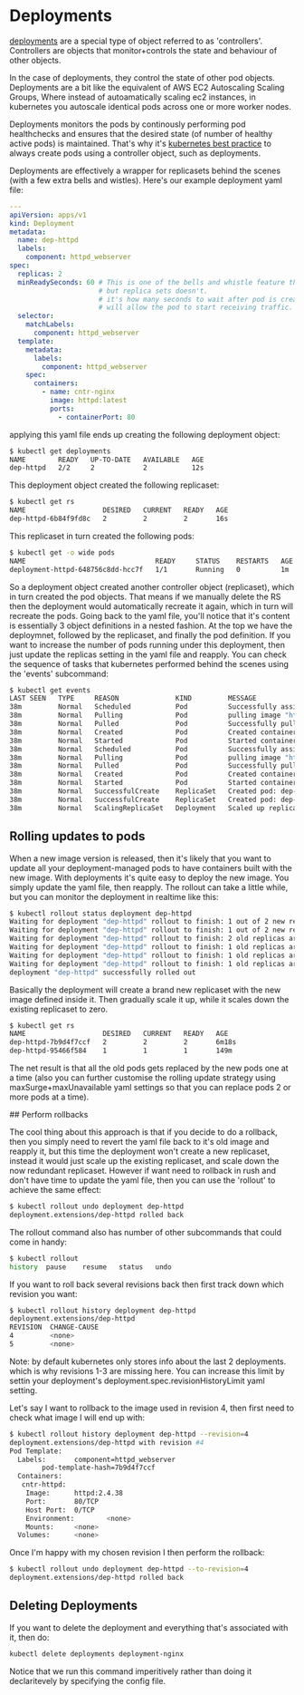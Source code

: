 # Deployments

[deployments](https://kubernetes.io/docs/concepts/workloads/controllers/deployment/) are a special type of object referred to as 'controllers'. Controllers are objects that monitor+controls the state and behaviour of other objects.

In the case of deployments, they control the state of other pod objects. Deployments are a bit like the equivalent of AWS EC2 Autoscaling Scaling Groups, Where instead of autoamatically scaling ec2 instances, in kubernetes you autoscale identical pods across one or more worker nodes.

Deployments monitors the pods by continously performing pod healthchecks and ensures that the desired state (of number of healthy active pods) is maintained. That's why it's [kubernetes best practice](https://kubernetes.io/docs/concepts/configuration/overview/#naked-pods-vs-replicasets-deployments-and-jobs) to always create pods using a controller object, such as deployments.

Deployments are effectively a wrapper for replicasets behind the scenes (with a few extra bells and wistles). Here's our example deployment yaml file:

```yaml
---
apiVersion: apps/v1
kind: Deployment
metadata:
  name: dep-httpd
  labels:
    component: httpd_webserver
spec:
  replicas: 2
  minReadySeconds: 60 # This is one of the bells and whistle feature that deployment objects provides,
                      # but replica sets doesn't.
                      # it's how many seconds to wait after pod is created, before deployment
                      # will allow the pod to start receiving traffic.
  selector:
    matchLabels:
      component: httpd_webserver
  template:
    metadata:
      labels:
        component: httpd_webserver
    spec:
      containers:
        - name: cntr-nginx
          image: httpd:latest
          ports:
            - containerPort: 80
```

applying this yaml file ends up creating the following deployment object:

```bash
$ kubectl get deployments
NAME        READY   UP-TO-DATE   AVAILABLE   AGE
dep-httpd   2/2     2            2           12s
```

 This deployment object created the following replicaset:

```bash
$ kubectl get rs
NAME                   DESIRED   CURRENT   READY   AGE
dep-httpd-6b84f9fd8c   2         2         2       16s
```

This replicaset in turn created the following pods:

```bash
$ kubectl get -o wide pods
NAME                                READY     STATUS    RESTARTS   AGE       IP           NODE
deployment-httpd-648756c8dd-hcc7f   1/1       Running   0          1m        172.17.0.5   minikube
```

So a deployment object created another controller object (replicaset), which in turn created the pod objects. That means if we manually delete the RS then the deployment would automatically recreate it again, which in turn will recreate the pods. Going back to the yaml file, you'll notice that it's content is essentially 3 object definitions in a nested fashion. At the top we have the deploymnet, followed by the replicaset, and finally the pod definition. If you want to increase the number of pods running under this deployment, then just update the replicas setting in the yaml file and reapply. You can check the sequence of tasks that kubernetes performed behind the scenes using the 'events' subcommand:


```bash
$ kubectl get events
LAST SEEN   TYPE     REASON              KIND         MESSAGE
38m         Normal   Scheduled           Pod          Successfully assigned default/dep-httpd-95466f584-k2t4v to minikube
38m         Normal   Pulling             Pod          pulling image "httpd:2.4.37"
38m         Normal   Pulled              Pod          Successfully pulled image "httpd:2.4.37"
38m         Normal   Created             Pod          Created container
38m         Normal   Started             Pod          Started container
38m         Normal   Scheduled           Pod          Successfully assigned default/dep-httpd-95466f584-nvl26 to minikube
38m         Normal   Pulling             Pod          pulling image "httpd:2.4.37"
38m         Normal   Pulled              Pod          Successfully pulled image "httpd:2.4.37"
38m         Normal   Created             Pod          Created container
38m         Normal   Started             Pod          Started container
38m         Normal   SuccessfulCreate    ReplicaSet   Created pod: dep-httpd-95466f584-k2t4v
38m         Normal   SuccessfulCreate    ReplicaSet   Created pod: dep-httpd-95466f584-nvl26
38m         Normal   ScalingReplicaSet   Deployment   Scaled up replica set dep-httpd-95466f584 to 2
```




## Rolling updates to pods

When a new image version is released, then it's likely that you want to update all your deployment-managed pods to have containers built with the new image. With deployments it's quite easy to deploy the new image. You simply update the yaml file, then reapply. The rollout can take a little while, but you can monitor the deployment in realtime like this:

```bash
$ kubectl rollout status deployment dep-httpd
Waiting for deployment "dep-httpd" rollout to finish: 1 out of 2 new replicas have been updated...
Waiting for deployment "dep-httpd" rollout to finish: 1 out of 2 new replicas have been updated...
Waiting for deployment "dep-httpd" rollout to finish: 2 old replicas are pending termination...
Waiting for deployment "dep-httpd" rollout to finish: 1 old replicas are pending termination...
Waiting for deployment "dep-httpd" rollout to finish: 1 old replicas are pending termination...
Waiting for deployment "dep-httpd" rollout to finish: 1 old replicas are pending termination...
deployment "dep-httpd" successfully rolled out
```

Basically the deployment will create a brand new replicaset with the new image defined inside it. Then gradually scale it up, while it scales down the existing replicaset to zero.

```bash
$ kubectl get rs
NAME                   DESIRED   CURRENT   READY   AGE
dep-httpd-7b9d4f7ccf   2         2         2       6m18s
dep-httpd-95466f584    1         1         1       149m
```

The net result is that all the old pods gets replaced by the new pods one at a time (also you can further customise the rolling update strategy using maxSurge+maxUnavailable yaml settings so that you can replace pods 2 or more pods at a time). 

## Perform rollbacks

The cool thing about this approach is that if you decide to do a rollback, then you simply need to revert the yaml file back to it's old image and reapply it, but this time the deployment won't create a new replicaset, instead it would just scale up the existing replicaset, and scale down the now redundant replicaset. However if want need to rollback in rush and don't have time to update the yaml file, then you can use the 'rollout' to achieve the same effect:

```bash
$ kubectl rollout undo deployment dep-httpd
deployment.extensions/dep-httpd rolled back
```

The rollout command also has number of other subcommands that could come in handy:

```bash
$ kubectl rollout
history  pause    resume   status   undo
```

If you want to roll back several revisions back then first track down which revision you want:

```bash
$ kubectl rollout history deployment dep-httpd
deployment.extensions/dep-httpd 
REVISION  CHANGE-CAUSE
4         <none>
5         <none>
```

Note: by default kubernetes only stores info about the last 2 deployments. which is why revisions 1-3 are missing here. You can increase this limit by settin your deployment's deployment.spec.revisionHistoryLimit yaml setting.

Let's say I want to rollback to the image used in revision 4, then first need to check what image I will end up with:

```bash
$ kubectl rollout history deployment dep-httpd --revision=4
deployment.extensions/dep-httpd with revision #4
Pod Template:
  Labels:       component=httpd_webserver
        pod-template-hash=7b9d4f7ccf
  Containers:
   cntr-httpd:
    Image:      httpd:2.4.38
    Port:       80/TCP
    Host Port:  0/TCP
    Environment:        <none>
    Mounts:     <none>
  Volumes:      <none>
```

Once I'm happy with my chosen revision I then perform the rollback:

```bash
$ kubectl rollout undo deployment dep-httpd --to-revision=4
deployment.extensions/dep-httpd rolled back
```

## Deleting Deployments

If you want to delete the deployment and everything that's associated with it, then do:

```bash
kubectl delete deployments deployment-nginx
```

Notice that we run this command imperitively rather than doing it declaritevely by specifying the config file.